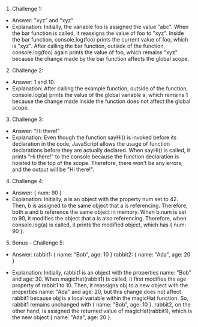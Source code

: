 1. Challenge 1:
  - Answer: "xyz" and "xyz"
  - Explanation: 
  Initially, the variable foo is assigned the value "abc".
When the bar function is called, it reassigns the value of foo to "xyz".
Inside the bar function, console.log(foo) prints the current value of foo, which is "xyz".
After calling the bar function, outside of the function, console.log(foo) again prints the value of foo, which remains "xyz" because the change made by the bar function affects the global scope.


2. Challenge 2:
  - Answer: 1 and 10.
  - Explanation: 
  After calling the example function, outside of the function, console.log(a) prints the value of the global variable a, which remains 1 because the change made inside the function does not affect the global scope.


3. Challenge 3:
  - Answer: "Hi there!"
  - Explanation: 
  Even though the function sayHi() is invoked before its declaration in the code, JavaScript allows the usage of function declarations before they are actually declared.
When sayHi() is called, it prints "Hi there!" to the console because the function declaration is hoisted to the top of the scope.
Therefore, there won't be any errors, and the output will be "Hi there!".


4. Challenge 4:
  - Answer: { num: 90 }
  - Explanation: 
  Initially, a is an object with the property num set to 42.
Then, b is assigned to the same object that a is referencing. Therefore, both a and b reference the same object in memory.
When b.num is set to 90, it modifies the object that a is also referencing.
Therefore, when console.log(a) is called, it prints the modified object, which has { num: 90 }.


5. Bonus - Challenge 5:

  - Answer: 
rabbit1: { name: "Bob", age: 10 }
rabbit2: { name: "Ada", age: 20 }

  - Explanation:
  Initially, rabbit1 is an object with the properties name: "Bob" and age: 30.
When magicHat(rabbit1) is called, it first modifies the age property of rabbit1 to 10.
Then, it reassigns obj to a new object with the properties name: "Ada" and age: 20, but this change does not affect rabbit1 because obj is a local variable within the magicHat function.
So, rabbit1 remains unchanged with { name: "Bob", age: 10 }.
rabbit2, on the other hand, is assigned the returned value of magicHat(rabbit1), which is the new object { name: "Ada", age: 20 }.
